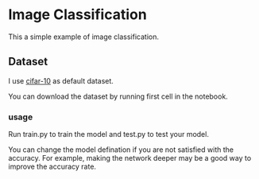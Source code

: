 # Image Classification
This a simple example of image classification.

## Dataset
I use [cifar-10](https://www.cs.toronto.edu/~kriz/cifar.html) as default dataset.

You can download the dataset by running first cell in the notebook.

### usage
Run train.py to train the model and test.py to test your model.

You can change the model defination if you are not satisfied with the accuracy. For example, making the network deeper may be a good way to improve the accuracy rate.